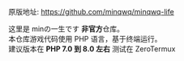 原版地址: https://github.com/minqwq/minqwq-life

这里是 minの一生です **非官方**仓库。  
本仓库游戏代码使用 PHP 语言，基于终端运行。  
建议版本在 **PHP 7.0 到 8.0 左右**
测试在 ZeroTermux
